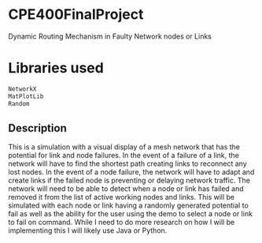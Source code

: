 # CPE400FinalProject
Dynamic Routing Mechanism in Faulty Network nodes or Links

# Libraries used
```Python
NetworkX
MatPlotLib
Random
```
## Description
This is a simulation with a visual display of a mesh network that has the potential for link and node failures. In the event of a failure of a link, the network will have to find the shortest path creating links to reconnect any lost nodes. In the event of a node failure, the network will have to adapt and create links if the failed node is preventing or delaying network traffic. The network will need to be able to detect when a node or link has failed and removed it from the list of active working nodes and links. This will be simulated with each node or link having a randomly generated potential to fail as well as the ability for the user using the demo to select a node or link to fail on command. While I need to do more research on how I will be implementing this I will likely use Java or Python.
